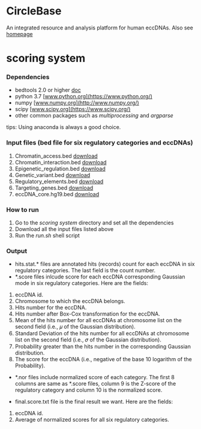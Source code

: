 # CircleBase
An integrated resource and analysis platform for human eccDNAs. Also see [homepage](http://circlebase.maolab.org/)


# scoring system
### Dependencies
- bedtools 2.0 or higher [doc](http://bedtools.readthedocs.io/)
- python 3.7 [www.python.org](https://www.python.org/)
- numpy [www.numpy.org](http://www.numpy.org/)
- scipy [www.scipy.org](https://www.scipy.org/)
- other common packages such as *multiprocessing* and *argparse*

tips: Using anaconda is always a good choice.

### Input files (bed file for six regulatory categories and eccDNAs)
1. Chromatin_access.bed [download](http://159.226.67.237/sun/oncobase/assets/data/download/Chromatin_access.bed)
2. Chromatin_interaction.bed [download](http://159.226.67.237/sun/oncobase/assets/data/download/Chromatin_interaction.bed)
3. Epigenetic_regulation.bed [download](http://159.226.67.237/sun/oncobase/assets/data/download/Epigenetic_regulation.bed)
4. Genetic_variant.bed [download](http://159.226.67.237/sun/oncobase/assets/data/download/Genetic_variant.bed)
5. Regulatory_elements.bed [download](http://159.226.67.237/sun/oncobase/assets/data/download/Regulatory_elements.bed)
6. Targeting_genes.bed [download](http://159.226.67.237/sun/oncobase/assets/data/download/Targeting_genes.bed)
7. eccDNA_core.hg19.bed [download](http://159.226.67.237/sun/oncobase/assets/data/download/eccDNA_core.hg19.bed)

### How to run
1. Go to the *scoring system* directory and set all the dependencies
2. Download all the input files listed above 
3. Run the *run.sh* shell script

### Output
- hits.stat.* files are annotated hits (records) count for each eccDNA in six regulatory categories. The last field is the count number.
- *.score files inlcude score for each eccDNA corresponding Gaussian mode in six regulatory categories. Here are the fields:
1. eccDNA id.
2. Chromosome to which the eccDNA belongs.
3. Hits number for the eccDNA.
4. Hits number after Box-Cox transformation for the eccDNA.
5. Mean of the hits number for all eccDNAs at chromosome list on the second field (i.e., 𝜇 of the Gaussian distribution).
6. Standard Deviation of the hits number for all eccDNAs at chromosome list on the second field (i.e., 𝜎 of the Gaussian distribution).
7. Probability greater than the hits number in the corresponding Gaussian  distribution.
8. The score for the eccDNA (i.e., negative of the base 10 logarithm of the Probability).
- *.nor files include normalized score of each category. The first 8 columns are same as *.score files, column 9 is the Z-score of the regulatory category and column 10 is the normalized score.
 
- final.score.txt file is the final result we want. Here are the fields:
1. eccDNA id.
2. Average of normalized scores for all six regulatory categories.

